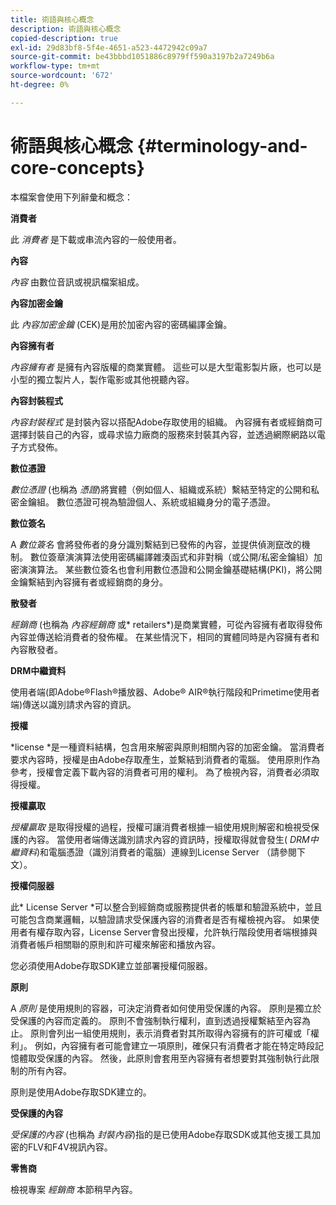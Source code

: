 ```yaml
---
title: 術語與核心概念
description: 術語與核心概念
copied-description: true
exl-id: 29d83bf8-5f4e-4651-a523-4472942c09a7
source-git-commit: be43bbbd1051886c8979ff590a3197b2a7249b6a
workflow-type: tm+mt
source-wordcount: '672'
ht-degree: 0%

---
```


# 術語與核心概念 {#terminology-and-core-concepts}

本檔案會使用下列辭彙和概念：

**消費者**

此 *消費者* 是下載或串流內容的一般使用者。

**內容**

*內容* 由數位音訊或視訊檔案組成。

**內容加密金鑰**

此 *內容加密金鑰* (CEK)是用於加密內容的密碼編譯金鑰。

**內容擁有者**

*內容擁有者* 是擁有內容版權的商業實體。 這些可以是大型電影製片廠，也可以是小型的獨立製片人，製作電影或其他視聽內容。

**內容封裝程式**

*內容封裝程式* 是封裝內容以搭配Adobe存取使用的組織。 內容擁有者或經銷商可選擇封裝自己的內容，或尋求協力廠商的服務來封裝其內容，並透過網際網路以電子方式發佈。

**數位憑證**

*數位憑證* (也稱為 *憑證*)將實體（例如個人、組織或系統）繫結至特定的公開和私密金鑰組。 數位憑證可視為驗證個人、系統或組織身分的電子憑證。

**數位簽名**

A *數位簽名* 會將發佈者的身分識別繫結到已發佈的內容，並提供偵測竄改的機制。 數位簽章演演算法使用密碼編譯雜湊函式和非對稱（或公開/私密金鑰組）加密演演算法。 某些數位簽名也會利用數位憑證和公開金鑰基礎結構(PKI)，將公開金鑰繫結到內容擁有者或經銷商的身分。

**散發者**

*經銷商* (也稱為 *內容經銷商* 或* retailers*)是商業實體，可從內容擁有者取得發佈內容並傳送給消費者的發佈權。 在某些情況下，相同的實體同時是內容擁有者和內容散發者。

**DRM中繼資料**

使用者端(即Adobe®Flash®播放器、Adobe® AIR®執行階段和Primetime使用者端)傳送以識別請求內容的資訊。

**授權**

*license *是一種資料結構，包含用來解密與原則相關內容的加密金鑰。 當消費者要求內容時，授權是由Adobe存取產生，並繫結到消費者的電腦。 使用原則作為參考，授權會定義下載內容的消費者可用的權利。 為了檢視內容，消費者必須取得授權。

**授權贏取**

*授權贏取* 是取得授權的過程，授權可讓消費者根據一組使用規則解密和檢視受保護的內容。 當使用者端傳送識別請求內容的資訊時，授權取得就會發生( *DRM中繼資料*)和電腦憑證（識別消費者的電腦）連線到License Server （請參閱下文）。

**授權伺服器**

此* License Server *可以整合到經銷商或服務提供者的帳單和驗證系統中，並且可能包含商業邏輯，以驗證請求受保護內容的消費者是否有權檢視內容。 如果使用者有權存取內容，License Server會發出授權，允許執行階段使用者端根據與消費者帳戶相關聯的原則和許可權來解密和播放內容。

您必須使用Adobe存取SDK建立並部署授權伺服器。

**原則**

A *原則* 是使用規則的容器，可決定消費者如何使用受保護的內容。 原則是獨立於受保護的內容而定義的。 原則不會強制執行權利，直到透過授權繫結至內容為止。 原則會列出一組使用規則，表示消費者對其所取得內容擁有的許可權或「權利」。 例如，內容擁有者可能會建立一項原則，確保只有消費者才能在特定時段記憶體取受保護的內容。 然後，此原則會套用至內容擁有者想要對其強制執行此限制的所有內容。

原則是使用Adobe存取SDK建立的。

**受保護的內容**

*受保護的內容* (也稱為 *封裝內容*)指的是已使用Adobe存取SDK或其他支援工具加密的FLV和F4V視訊內容。

**零售商**

檢視專案 *經銷商* 本節稍早內容。
